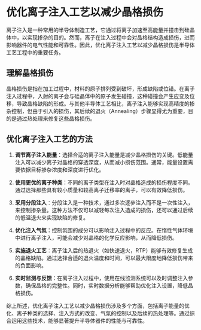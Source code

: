 # 优化离子注入工艺以减少晶格损伤

离子注入是一种常用的半导体制造工艺，它通过将离子加速至高能量并撞击到硅晶体中，以实现掺杂的目的。然而，离子在注入过程中会对晶格结构造成损伤，进而影响器件的电气性能和可靠性。因此，优化离子注入工艺以减少晶格损伤是半导体工艺工程中的重要任务。

## 理解晶格损伤

晶格损伤是指在加工过程中，材料的原子排列受到破坏，形成缺陷或位错。在离子注入过程中，入射的离子会与硅晶体中的原子发生碰撞，这种碰撞会产生应变及位移，导致晶格缺陷的形成。与其他半导体工艺相比，离子注入能够实现高精度的掺杂控制，但由于引入的损伤，其后续的退火（Annealing）步骤显得尤为重要，目的是通过热处理来修复这些晶格损伤。

## 优化离子注入工艺的方法

1. **调节离子注入能量**：选择合适的离子注入能量是减少晶格损伤的关键。低能量注入可以减少离子对晶格的穿透深度，从而减小损伤范围。通常，能量设置需要依据目标掺杂浓度和深度进行优化。

2. **使用更优的离子种类**：不同的离子类型在注入时对晶格造成的损伤程度不同。通过选择那些具有较小质量和较高离子迁移率的离子，可以有效降低损伤。

3. **采用分段注入**：分段注入是一种技术，通过多次逐步注入而不是一次性注入，来控制掺杂量。这种方法不仅可以减轻每次注入造成的损伤，还可以通过后续的低温退火来实现缺陷的修复。

4. **优化注入气氛**：控制氛围的成分可以影响注入过程中的反应。在惰性气体环境中进行离子注入，可能会减少对晶格的化学反应影响，从而降低损伤。

5. **实施退火工艺**：离子注入后的热退火（如快速退火，RTP）能够有效修复生成的晶格缺陷。通过选择合适的退火温度和时间，可以最大限度地降低损伤带来的负面影响。

6. **实时监测与反馈**：在离子注入过程中，使用在线监测系统可以及时调整注入参数，确保晶格的完整性。同时，实时数据分析能够帮助优化注入设置，降低晶格损伤。

综上所述，优化离子注入工艺以减少晶格损伤涉及多个方面，包括离子能量的优化、离子种类的选择、注入方式的改变、气氛的控制以及后续的热处理等。通过综合运用这些技术，能够显著提升半导体器件的性能与可靠性。